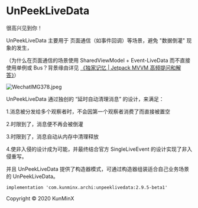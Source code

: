 # UnPeekLiveData

很高兴见到你！

UnPeekLiveData 主要用于 页面通信（如事件回调）等场景，避免 "数据倒灌" 现象的发生，

（为什么在页面通信的场景使用 SharedViewModel + Event-LiveData 而不直接使用单例或 Bus？背景缘由详见 [《独家记忆 | Jetpack MVVM 高频提问和解答》](https://juejin.im/post/5ef061d0e51d4573e71f3243)）

![WechatIMG378.jpeg](https://i.loli.net/2020/07/10/ZPA7gHczYlxstyB.jpg)

UnPeekLiveData 通过独创的 “延时自动清理消息” 的设计，来满足：

1.消息被分发给多个观察者时，不会因第一个观察者消费了而直接被置空

2.时限到了，消息便不再会被倒灌

3.时限到了，消息自动从内存中清理释放

4.使非入侵的设计成为可能，并最终结合官方 SingleLiveEvent 的设计实现了非入侵重写。

并且 UnPeekLiveData 提供了构造器模式，可通过构造器组装适合自己业务场景的 UnPeekLiveData。

`implementation 'com.kunminx.archi:unpeeklivedata:2.9.5-beta1'`

Copyright © 2020 KunMinX

